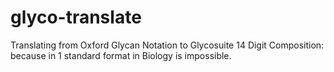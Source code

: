 # glyco-translate
Translating from Oxford Glycan Notation to Glycosuite 14 Digit Composition: because in 1 standard format in Biology is impossible.
